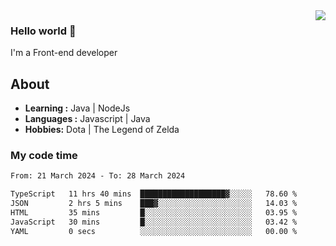 <img align='right' src="https://github-readme-stats.vercel.app/api?username=jumodada&show_icons=true&theme=vue">

### Hello world 👋

I'm a Front-end developer 
    
## About
-  **Learning :** Java | NodeJs
-  **Languages :** Javascript | Java
-  **Hobbies:** Dota | The Legend of Zelda

### My code time

<!--START_SECTION:waka-->

```txt
From: 21 March 2024 - To: 28 March 2024

TypeScript   11 hrs 40 mins  ███████████████████▓░░░░░   78.60 %
JSON         2 hrs 5 mins    ███▓░░░░░░░░░░░░░░░░░░░░░   14.03 %
HTML         35 mins         █░░░░░░░░░░░░░░░░░░░░░░░░   03.95 %
JavaScript   30 mins         █░░░░░░░░░░░░░░░░░░░░░░░░   03.42 %
YAML         0 secs          ░░░░░░░░░░░░░░░░░░░░░░░░░   00.00 %
```

<!--END_SECTION:waka-->
